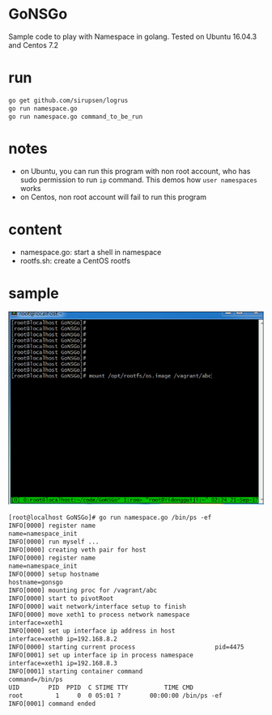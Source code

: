 # GoNSGo
Sample code to play with Namespace in golang. Tested on Ubuntu 16.04.3 and Centos 7.2

# run

```
go get github.com/sirupsen/logrus
go run namespace.go
go run namespace.go command_to_be_run
```

# notes
- on Ubuntu, you can run this program with non root account, who has sudo
  permission to run `ip` command. This demos how `user namespaces` works
- on Centos,  non root account will fail to run this program

# content

- namespace.go: start a shell in namespace
- rootfs.sh: create a CentOS rootfs 

# sample

![gif](https://raw.githubusercontent.com/woosley/GoNSGo/master/screenshot.gif)

```
[root@localhost GoNSGo]# go run namespace.go /bin/ps -ef
INFO[0000] register name                                 name=namespace_init
INFO[0000] run myself ...
INFO[0000] creating veth pair for host
INFO[0000] register name                                 name=namespace_init
INFO[0000] setup hostname                                hostname=gonsgo
INFO[0000] mounting proc for /vagrant/abc
INFO[0000] start to pivotRoot
INFO[0000] wait network/interface setup to finish
INFO[0000] move xeth1 to process network namespace       interface=xeth1
INFO[0000] set up interface ip address in host           interface=xeth0 ip=192.168.8.2
INFO[0000] starting current process                      pid=4475
INFO[0001] set up interface ip in process namespace      interface=xeth1 ip=192.168.8.3
INFO[0001] starting container command                    command=/bin/ps
UID        PID  PPID  C STIME TTY          TIME CMD
root         1     0  0 05:01 ?        00:00:00 /bin/ps -ef
INFO[0001] command ended
```
